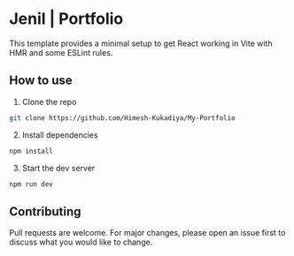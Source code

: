 # Jenil | Portfolio

This template provides a minimal setup to get React working in Vite with HMR and some ESLint rules.

## How to use

1. Clone the repo

```bash
git clone https://github.com/Himesh-Kukadiya/My-Portfolio
```

2. Install dependencies

```bash
npm install
```

3. Start the dev server

```bash
npm run dev
```

## Contributing

Pull requests are welcome. For major changes, please open an issue first to discuss what you would like to change.

